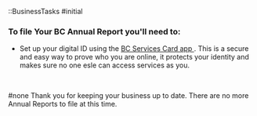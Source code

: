 ::BusinessTasks
#initial
<br>
### To file Your BC Annual Report you'll need to:
* Set up your digital ID using the <a href = "https://id.gov.bc.ca/static/help/setup_app.html"> BC Services Card app </a>. This is a secure and easy way to prove who you are online, it protects your identity and makes sure no one esle can access services as you.


<br>

#none
Thank you for keeping your business up to date. There are no more Annual Reports to file at this time.
